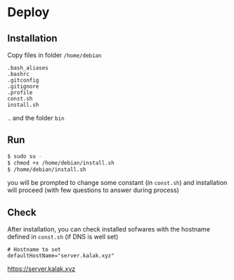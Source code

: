 Deploy
======

Installation
------------

Copy files in folder `/home/debian`

```
.bash_aliases
.bashrc
.gitconfig
.gitignore
.profile
const.sh
install.sh
```
.. and the folder `bin`

Run
---

```bash
$ sudo su -
$ chmod +x /home/debian/install.sh
$ /home/debian/install.sh
```

you will be prompted to change some constant (in `const.sh`) and installation will proceed
(with few questions to answer during process)

Check
-----
After installation, you can check installed sofwares with the hostname defined in `const.sh`
(if DNS is well set)

```
# Hostname to set
defaultHostName="server.kalak.xyz"
```
https://server.kalak.xyz